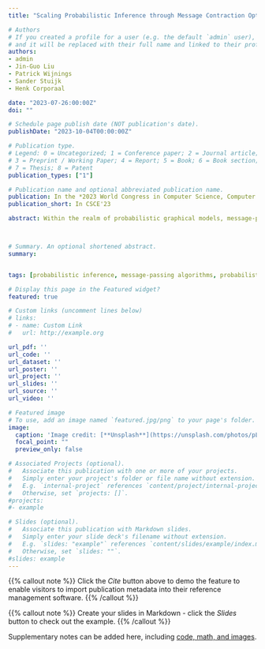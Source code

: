 ```yaml
---
title: "Scaling Probabilistic Inference through Message Contraction Optimization"

# Authors
# If you created a profile for a user (e.g. the default `admin` user), write the username (folder name) here 
# and it will be replaced with their full name and linked to their profile.
authors:
- admin
- Jin-Guo Liu
- Patrick Wijnings
- Sander Stuijk 
- Henk Corporaal

date: "2023-07-26:00:00Z"
doi: ""

# Schedule page publish date (NOT publication's date).
publishDate: "2023-10-04T00:00:00Z"

# Publication type.
# Legend: 0 = Uncategorized; 1 = Conference paper; 2 = Journal article;
# 3 = Preprint / Working Paper; 4 = Report; 5 = Book; 6 = Book section;
# 7 = Thesis; 8 = Patent
publication_types: ["1"]

# Publication name and optional abbreviated publication name.
publication: In the *2023 World Congress in Computer Science, Computer Engineering, & Applied Computing (CSCE'23)*
publication_short: In CSCE'23

abstract: Within the realm of probabilistic graphical models, message-passing algorithms offer a powerful framework for efficient inference. When dealing with discrete variables, these algorithms essentially amount to the addition and multiplication of multidimensional arrays with labeled dimensions, known as factors. The complexity of these algorithms is dictated by the highest-dimensional factor appearing across all computations, a metric known as the \emph{induced tree width}. Although state-of-the-art methods aimed at minimizing this metric have expanded the feasibility of exact inference, many real-world problems continue to be intractable. In this paper, we introduce a novel method for adding and multiplying factors that results in a substantial improvement in the inference performance, especially for increasingly complex models. Our approach aligns well with existing state-of-the-art methods designed to minimize the induced tree width, thereby further expanding the tractability spectrum of exact inference for more complex models. To demonstrate the efficacy of our method, we conduct a comparative evaluation against two other open-source libraries for probabilistic inference. Our approach exhibits an average speedup of 23 times for the UAI 2014 benchmark set. For the 10 most complex problems, the average speedup increases to 64 times, demonstrating its scalability.



# Summary. An optional shortened abstract.
summary:


tags: [probabilistic inference, message-passing algorithms, probabilistic graphical models, Bayesian networks]

# Display this page in the Featured widget?
featured: true

# Custom links (uncomment lines below)
# links:
# - name: Custom Link
#   url: http://example.org

url_pdf: ''
url_code: ''
url_dataset: ''
url_poster: ''
url_project: ''
url_slides: ''
url_source: ''
url_video: ''

# Featured image
# To use, add an image named `featured.jpg/png` to your page's folder. 
image:
  caption: 'Image credit: [**Unsplash**](https://unsplash.com/photos/pLCdAaMFLTE)'
  focal_point: ""
  preview_only: false

# Associated Projects (optional).
#   Associate this publication with one or more of your projects.
#   Simply enter your project's folder or file name without extension.
#   E.g. `internal-project` references `content/project/internal-project/index.md`.
#   Otherwise, set `projects: []`.
#projects:
#- example

# Slides (optional).
#   Associate this publication with Markdown slides.
#   Simply enter your slide deck's filename without extension.
#   E.g. `slides: "example"` references `content/slides/example/index.md`.
#   Otherwise, set `slides: ""`.
#slides: example
---
```


{{% callout note %}}
Click the *Cite* button above to demo the feature to enable visitors to import publication metadata into their reference management software.
{{% /callout %}}

{{% callout note %}}
Create your slides in Markdown - click the *Slides* button to check out the example.
{{% /callout %}}

Supplementary notes can be added here, including [code, math, and images](https://wowchemy.com/docs/writing-markdown-latex/).
